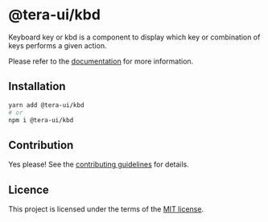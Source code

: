 # @tera-ui/kbd

Keyboard key or kbd is a component to display which key or combination of keys performs a given action.

Please refer to the [documentation](https://nextui.org/docs/components/kbd) for more information.

## Installation

```sh
yarn add @tera-ui/kbd
# or
npm i @tera-ui/kbd
```

## Contribution

Yes please! See the
[contributing guidelines](https://github.com/nextui-org/nextui/blob/master/CONTRIBUTING.md)
for details.

## Licence

This project is licensed under the terms of the
[MIT license](https://github.com/nextui-org/nextui/blob/master/LICENSE).
